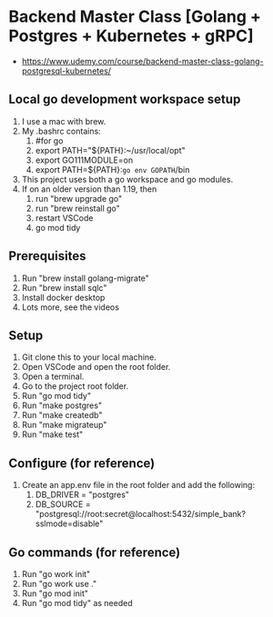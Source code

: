# Backend Master Class [Golang + Postgres + Kubernetes + gRPC]

* https://www.udemy.com/course/backend-master-class-golang-postgresql-kubernetes/

## Local go development workspace setup
1. I use a mac with brew.
1. My .bashrc contains:
    1. #for go
    1. export PATH="${PATH}:~/usr/local/opt"
    1. export GO111MODULE=on
    1. export PATH=${PATH}:`go env GOPATH`/bin
1. This project uses both a go workspace and go modules.
1. If on an older version than 1.19, then
    1. run "brew upgrade go"
    1. run "brew reinstall go"
    1. restart VSCode
    1. go mod tidy

## Prerequisites
1. Run "brew install golang-migrate"
1. Run "brew install sqlc"
1. Install docker desktop
1. Lots more, see the videos

## Setup
1. Git clone this to your local machine.
1. Open VSCode and open the root folder.
1. Open a terminal.
1. Go to the project root folder.
1. Run "go mod tidy"
1. Run "make postgres"
1. Run "make createdb"
1. Run "make migrateup"
1. Run "make test"



## Configure (for reference)
1. Create an app.env file in the root folder and add the following:
    1.  DB_DRIVER = "postgres"
    1.  DB_SOURCE = "postgresql://root:secret@localhost:5432/simple_bank?sslmode=disable"

## Go commands (for reference)
1. Run "go work init"
1. Run "go work use ."
1. Run "go mod init"
1. Run "go mod tidy" as needed
